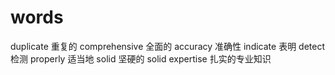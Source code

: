 # words

duplicate  重复的
comprehensive  全面的
accuracy    准确性
indicate   表明
detect    检测
properly  适当地
solid     坚硬的
solid expertise  扎实的专业知识